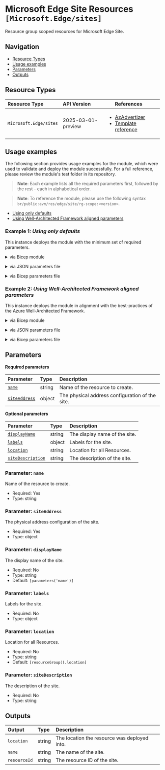# Microsoft Edge Site Resources `[Microsoft.Edge/sites]`

Resource group scoped resources for Microsoft Edge Site.

## Navigation

- [Resource Types](#Resource-Types)
- [Usage examples](#Usage-examples)
- [Parameters](#Parameters)
- [Outputs](#Outputs)

## Resource Types

| Resource Type | API Version | References |
| :-- | :-- | :-- |
| `Microsoft.Edge/sites` | 2025-03-01-preview | <ul style="padding-left: 0px;"><li>[AzAdvertizer](https://www.azadvertizer.net/azresourcetypes/microsoft.edge_sites.html)</li><li>[Template reference](https://learn.microsoft.com/en-us/azure/templates/Microsoft.Edge/2025-03-01-preview/sites)</li></ul> |

## Usage examples

The following section provides usage examples for the module, which were used to validate and deploy the module successfully. For a full reference, please review the module's test folder in its repository.

>**Note**: Each example lists all the required parameters first, followed by the rest - each in alphabetical order.

>**Note**: To reference the module, please use the following syntax `br/public:avm/res/edge/site/rg-scope:<version>`.

- [Using only defaults](#example-1-using-only-defaults)
- [Using Well-Architected Framework aligned parameters](#example-2-using-well-architected-framework-aligned-parameters)

### Example 1: _Using only defaults_

This instance deploys the module with the minimum set of required parameters.


<details>

<summary>via Bicep module</summary>

```bicep
module site 'br/public:avm/res/edge/site/rg-scope:<version>' = {
  name: 'siteDeployment'
  params: {
    // Required parameters
    name: 'esrgmin001'
    siteAddress: {
      country: 'US'
    }
    // Non-required parameters
    location: '<location>'
  }
}
```

</details>
<p>

<details>

<summary>via JSON parameters file</summary>

```json
{
  "$schema": "https://schema.management.azure.com/schemas/2019-04-01/deploymentParameters.json#",
  "contentVersion": "1.0.0.0",
  "parameters": {
    // Required parameters
    "name": {
      "value": "esrgmin001"
    },
    "siteAddress": {
      "value": {
        "country": "US"
      }
    },
    // Non-required parameters
    "location": {
      "value": "<location>"
    }
  }
}
```

</details>
<p>

<details>

<summary>via Bicep parameters file</summary>

```bicep-params
using 'br/public:avm/res/edge/site/rg-scope:<version>'

// Required parameters
param name = 'esrgmin001'
param siteAddress = {
  country: 'US'
}
// Non-required parameters
param location = '<location>'
```

</details>
<p>

### Example 2: _Using Well-Architected Framework aligned parameters_

This instance deploys the module in alignment with the best-practices of the Azure Well-Architected Framework.


<details>

<summary>via Bicep module</summary>

```bicep
module site 'br/public:avm/res/edge/site/rg-scope:<version>' = {
  name: 'siteDeployment'
  params: {
    // Required parameters
    name: 'esrgwaf001'
    siteAddress: {
      city: 'New York'
      country: 'US'
      postalCode: '10001'
      stateOrProvince: 'New York'
      streetAddress1: '350 Fifth Avenue'
      streetAddress2: 'Floor 34'
    }
    // Non-required parameters
    displayName: 'Test Edge Site'
    labels: {
      businessUnit: 'IT'
      costCenter: 'CC-1234'
      environment: 'test'
      project: 'EdgeDeployment'
    }
    location: '<location>'
    siteDescription: 'Test edge site for region deployment'
  }
}
```

</details>
<p>

<details>

<summary>via JSON parameters file</summary>

```json
{
  "$schema": "https://schema.management.azure.com/schemas/2019-04-01/deploymentParameters.json#",
  "contentVersion": "1.0.0.0",
  "parameters": {
    // Required parameters
    "name": {
      "value": "esrgwaf001"
    },
    "siteAddress": {
      "value": {
        "city": "New York",
        "country": "US",
        "postalCode": "10001",
        "stateOrProvince": "New York",
        "streetAddress1": "350 Fifth Avenue",
        "streetAddress2": "Floor 34"
      }
    },
    // Non-required parameters
    "displayName": {
      "value": "Test Edge Site"
    },
    "labels": {
      "value": {
        "businessUnit": "IT",
        "costCenter": "CC-1234",
        "environment": "test",
        "project": "EdgeDeployment"
      }
    },
    "location": {
      "value": "<location>"
    },
    "siteDescription": {
      "value": "Test edge site for region deployment"
    }
  }
}
```

</details>
<p>

<details>

<summary>via Bicep parameters file</summary>

```bicep-params
using 'br/public:avm/res/edge/site/rg-scope:<version>'

// Required parameters
param name = 'esrgwaf001'
param siteAddress = {
  city: 'New York'
  country: 'US'
  postalCode: '10001'
  stateOrProvince: 'New York'
  streetAddress1: '350 Fifth Avenue'
  streetAddress2: 'Floor 34'
}
// Non-required parameters
param displayName = 'Test Edge Site'
param labels = {
  businessUnit: 'IT'
  costCenter: 'CC-1234'
  environment: 'test'
  project: 'EdgeDeployment'
}
param location = '<location>'
param siteDescription = 'Test edge site for region deployment'
```

</details>
<p>

## Parameters

**Required parameters**

| Parameter | Type | Description |
| :-- | :-- | :-- |
| [`name`](#parameter-name) | string | Name of the resource to create. |
| [`siteAddress`](#parameter-siteaddress) | object | The physical address configuration of the site. |

**Optional parameters**

| Parameter | Type | Description |
| :-- | :-- | :-- |
| [`displayName`](#parameter-displayname) | string | The display name of the site. |
| [`labels`](#parameter-labels) | object | Labels for the site. |
| [`location`](#parameter-location) | string | Location for all Resources. |
| [`siteDescription`](#parameter-sitedescription) | string | The description of the site. |

### Parameter: `name`

Name of the resource to create.

- Required: Yes
- Type: string

### Parameter: `siteAddress`

The physical address configuration of the site.

- Required: Yes
- Type: object

### Parameter: `displayName`

The display name of the site.

- Required: No
- Type: string
- Default: `[parameters('name')]`

### Parameter: `labels`

Labels for the site.

- Required: No
- Type: object

### Parameter: `location`

Location for all Resources.

- Required: No
- Type: string
- Default: `[resourceGroup().location]`

### Parameter: `siteDescription`

The description of the site.

- Required: No
- Type: string

## Outputs

| Output | Type | Description |
| :-- | :-- | :-- |
| `location` | string | The location the resource was deployed into. |
| `name` | string | The name of the site. |
| `resourceId` | string | The resource ID of the site. |
